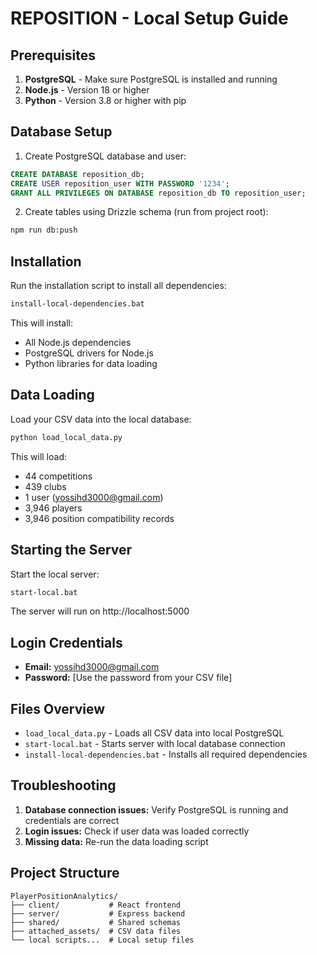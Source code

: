 # REPOSITION - Local Setup Guide

## Prerequisites

1. **PostgreSQL** - Make sure PostgreSQL is installed and running
2. **Node.js** - Version 18 or higher
3. **Python** - Version 3.8 or higher with pip

## Database Setup

1. Create PostgreSQL database and user:
```sql
CREATE DATABASE reposition_db;
CREATE USER reposition_user WITH PASSWORD '1234';
GRANT ALL PRIVILEGES ON DATABASE reposition_db TO reposition_user;
```

2. Create tables using Drizzle schema (run from project root):
```bash
npm run db:push
```

## Installation

Run the installation script to install all dependencies:
```bash
install-local-dependencies.bat
```

This will install:
- All Node.js dependencies
- PostgreSQL drivers for Node.js
- Python libraries for data loading

## Data Loading

Load your CSV data into the local database:
```bash
python load_local_data.py
```

This will load:
- 44 competitions
- 439 clubs  
- 1 user (yossihd3000@gmail.com)
- 3,946 players
- 3,946 position compatibility records

## Starting the Server

Start the local server:
```bash
start-local.bat
```

The server will run on http://localhost:5000

## Login Credentials

- **Email:** yossihd3000@gmail.com
- **Password:** [Use the password from your CSV file]

## Files Overview

- `load_local_data.py` - Loads all CSV data into local PostgreSQL
- `start-local.bat` - Starts server with local database connection
- `install-local-dependencies.bat` - Installs all required dependencies

## Troubleshooting

1. **Database connection issues:** Verify PostgreSQL is running and credentials are correct
2. **Login issues:** Check if user data was loaded correctly
3. **Missing data:** Re-run the data loading script

## Project Structure

```
PlayerPositionAnalytics/
├── client/           # React frontend
├── server/           # Express backend  
├── shared/           # Shared schemas
├── attached_assets/  # CSV data files
└── local scripts...  # Local setup files
```